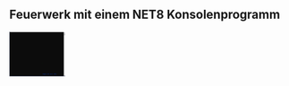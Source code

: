 ## Feuerwerk mit einem NET8 Konsolenprogramm

<img src="./FireworksNET.gif" style="hight:500; height: 80px;"/>
